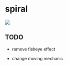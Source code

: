# spiral

<img src="./../img/ray-casting.gif">

## TODO

- <p>remove fisheye effect</p>
- <p>change moving mechanic</p>
